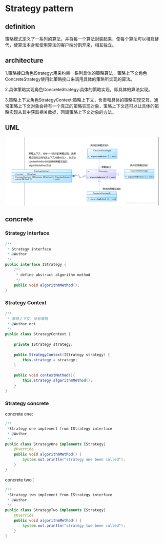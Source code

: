 # Strategy pattern

## definition

策略模式定义了一系列的算法，并将每一个算法封装起来，使每个算法可以相互替代，使算法本身和使用算法的客户端分割开来，相互独立。



## architecture

1.策略接口角色IStrategy:用来约束一系列具体的策略算法，策略上下文角色ConcreteStrategy使用此策略接口来调用具体的策略所实现的算法。

2.具体策略实现角色ConcreteStrategy:具体的策略实现，即具体的算法实现。

3.策略上下文角色StrategyContext:策略上下文，负责和具体的策略实现交互，通常策略上下文对象会持有一个真正的策略实现对象，策略上下文还可以让具体的策略实现从其中获取相关数据，回调策略上下文对象的方法。



## UML

![](../../../../../resources/images/design_pattern/strategy/strategy_uml.png)



## concrete

### Strategy Interface

```java
/**
 * Strategy interface
 * @Author
 */
public interface IStrategy {
    /**
     * define abstract algorithm method
     */
    public void algorithmMethod();
}

```



### Strategy Context

```java
/**
 * 策略上下文，持有策略
 * @Author oct
 */
public class StrategyContext {

    private IStrategy strategy;

    public StrategyContext(IStrategy strategy) {
        this.strategy = strategy;
    }

    public void contextMethod(){
        this.strategy.algorithmMethod();
    }
}
```



### Strategy concrete

concrete one:

```java
/**
 *Strategy one implement from IStrategy interface
 * @Author
 */
public class StrategyOne implements IStrategy{
    @Override
    public void algorithmMethod() {
        System.out.println("strategy one been called");
    }
}
```

concrete two：

```java
/**
 *Strategy two implement from IStrategy interface
 * @Author
 */
public class StrategyTwo implements IStrategy{
    @Override
    public void algorithmMethod() {
        System.out.println("strategy two been called");
    }
}
```

